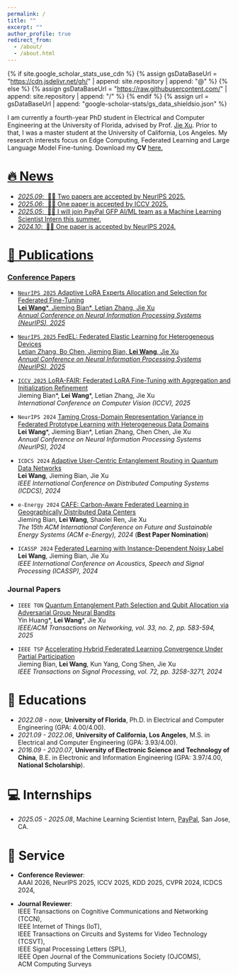 ```yaml
---
permalink: /
title: ""
excerpt: ""
author_profile: true
redirect_from: 
  - /about/
  - /about.html
---
```


{% if site.google_scholar_stats_use_cdn %}
{% assign gsDataBaseUrl = "https://cdn.jsdelivr.net/gh/" | append: site.repository | append: "@" %}
{% else %}
{% assign gsDataBaseUrl = "https://raw.githubusercontent.com/" | append: site.repository | append: "/" %}
{% endif %}
{% assign url = gsDataBaseUrl | append: "google-scholar-stats/gs_data_shieldsio.json" %}

<span class='anchor' id='about-me'></span>

I am currently a fourth-year PhD student in Electrical and Computer Engineering at the University of Florida, advised by Prof. [Jie Xu](https://jiexu.ece.ufl.edu/).  Prior to that, I was a master student at the University of California, Los Angeles. My research interests focus on Edge Computing, Federated Learning and Large Language Model Fine-tuning. Download my **CV** <a href="cv/LeiWang_CV.pdf"> here.

# 🔥 News
- *2025.09*: &nbsp;🎉🎉 Two papers are accepted by NeurIPS 2025.
- *2025.06*: &nbsp;🎉🎉 One paper is accepted by ICCV 2025.
- *2025.05*: &nbsp;🎉🎉 I will join PayPal GFP AI/ML team as a Machine Learning Scientist Intern this summer.
- *2024.10*: &nbsp;🎉🎉 One paper is accepted by NeurIPS 2024.

# 📝 Publications 

### Conference Papers
- `NeurIPS 2025` Adaptive LoRA Experts Allocation and Selection for Federated Fine-Tuning  
  **Lei Wang**\*, Jieming Bian\*, Letian Zhang, Jie Xu  
  *Annual Conference on Neural Information Processing Systems (NeurIPS), 2025*

- `NeurIPS 2025` FedEL: Federated Elastic Learning for Heterogeneous Devices  
  Letian Zhang, Bo Chen, Jieming Bian, **Lei Wang**, Jie Xu  
  *Annual Conference on Neural Information Processing Systems (NeurIPS), 2025*

- `ICCV 2025`  [LoRA-FAIR: Federated LoRA Fine-Tuning with Aggregation and Initialization Refinement](https://arxiv.org/pdf/2411.14961)  
  Jieming Bian\*, **Lei Wang**\*, Letian Zhang, Jie Xu  
  *International Conference on Computer Vision (ICCV), 2025*
  
- `NeurIPS 2024` [Taming Cross-Domain Representation Variance in Federated Prototype Learning with Heterogeneous Data Domains](https://proceedings.neurips.cc/paper_files/paper/2024/hash/a11e42a37c6bc926d6dc57e0cca0e825-Abstract-Conference.html)  
  **Lei Wang**\*, Jieming Bian\*, Letian Zhang, Chen Chen, Jie Xu  
  *Annual Conference on Neural Information Processing Systems (NeurIPS), 2024*

- `ICDCS 2024` [Adaptive User-Centric Entanglement Routing in Quantum Data Networks](https://ieeexplore.ieee.org/document/10630974)  
  **Lei Wang**, Jieming Bian, Jie Xu  
  *IEEE International Conference on Distributed Computing Systems (ICDCS), 2024*

- `e-Energy 2024` [CAFE: Carbon-Aware Federated Learning in Geographically Distributed Data Centers](https://dl.acm.org/doi/10.1145/3632775.3661970)  
  Jieming Bian, **Lei Wang**, Shaolei Ren, Jie Xu  
  *The 15th ACM International Conference on Future and Sustainable Energy Systems (ACM e-Energy), 2024* (**Best Paper Nomination**)

- `ICASSP 2024` [Federated Learning with Instance-Dependent Noisy Label](https://ieeexplore.ieee.org/document/10447823)  
  **Lei Wang**, Jieming Bian, Jie Xu  
   *IEEE International Conference on Acoustics, Speech and Signal Processing (ICASSP), 2024*

### Journal Papers
  
- `IEEE TON` [Quantum Entanglement Path Selection and Qubit Allocation via Adversarial Group Neural Bandits](https://ieeexplore.ieee.org/document/10811938)  
  Yin Huang\*, **Lei Wang**\*, Jie Xu  
  *IEEE/ACM Transactions on Networking, vol. 33, no. 2, pp. 583-594, 2025*

- `IEEE TSP` [Accelerating Hybrid Federated Learning Convergence Under Partial Participation](https://ieeexplore.ieee.org/document/10546478)  
  Jieming Bian, **Lei Wang**, Kun Yang, Cong Shen, Jie Xu  
  *IEEE Transactions on Signal Processing, vol. 72, pp. 3258-3271, 2024*

# 📖 Educations
- *2022.08 - now*, **University of Florida**, Ph.D. in Electrical and Computer Engineering (GPA: 4.00/4.00).
- *2021.09 - 2022.06*, **University of California, Los Angeles**, M.S. in Electrical and Computer Engineering (GPA: 3.93/4.00). 
- *2016.09 - 2020.07*, **University of Electronic Science and Technology of China**, B.E. in Electronic and Information Engineering (GPA: 3.97/4.00, **National Scholarship**).

# 💻 Internships
- *2025.05 - 2025.08*, Machine Learning Scientist Intern, [PayPal](https://www.paypal.com/us/home), San Jose, CA.

# 💬 Service
- **Conference Reviewer**:  
  AAAI 2026, NeurIPS 2025, ICCV 2025, KDD 2025, CVPR 2024, ICDCS 2024,
  <!--IEEE International Conference on Mobile Ad-Hoc and Smart Systems (MASS) 2023,-->
  <!--IEEE International Conference on Mobility, Sensing and Networking (MSN) 2023,-->

- **Journal Reviewer**:  
  IEEE Transactions on Cognitive Communications and Networking (TCCN),  
  IEEE Internet of Things (IoT),  
  IEEE Transactions on Circuits and Systems for Video Technology (TCSVT),  
  IEEE Signal Processing Letters (SPL),  
  IEEE Open Journal of the Communications Society (OJCOMS),  
  ACM Computing Surveys  

